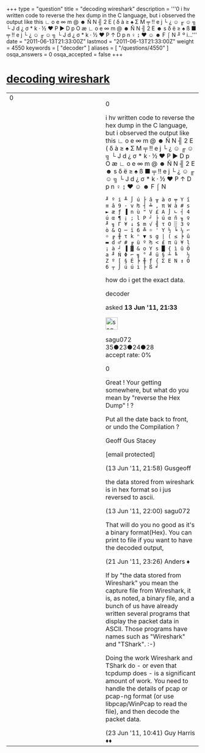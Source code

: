 +++
type = "question"
title = "decoding wireshark"
description = '''0 i hv written code to reverse the hex dump in the C language, but i observed the output like this ∟ o e ∞ m @ ☻ Ñ N ╢ 2 E ( δ à ≥ ♠ Σ M ╤ ‼ e j └ ¿ ☺ ╓ ☺ ╗ └ J d ¿ σ * k · ½ ♥ P ► D p O æ ∟ o e ∞ m @ ☻ Ñ N ╢ 2 E ☻ s δ ë ≥ ♠ ß ■ ╤ ‼ e j └ ¿ ☺ ╓ ☺ ╗ └ J d ¿ σ * k · ½ ♥ P ↑ D p n ♀ ↨ ♥ ☺ ☻ F ⌠ N ╜ º i...'''
date = "2011-06-13T21:33:00Z"
lastmod = "2011-06-13T21:33:00Z"
weight = 4550
keywords = [ "decoder" ]
aliases = [ "/questions/4550" ]
osqa_answers = 0
osqa_accepted = false
+++

<div class="headNormal">

# [decoding wireshark](/questions/4550/decoding-wireshark)

</div>

<div id="main-body">

<div id="askform">

<table id="question-table" style="width:100%;"><colgroup><col style="width: 50%" /><col style="width: 50%" /></colgroup><tbody><tr class="odd"><td style="width: 30px; vertical-align: top"><div class="vote-buttons"><div id="post-4550-score" class="post-score" title="current number of votes">0</div><div id="favorite-count" class="favorite-count"></div></div></td><td><div id="item-right"><div class="question-body"><p>0</p><p>i hv written code to reverse the hex dump in the C language, but i observed the output like this ∟ o e ∞ m @ ☻ Ñ N ╢ 2 E ( δ à ≥ ♠ Σ M ╤ ‼ e j └ ¿ ☺ ╓ ☺ ╗ └ J d ¿ σ * k · ½ ♥ P ► D p O æ ∟ o e ∞ m @ ☻ Ñ N ╢ 2 E ☻ s δ ë ≥ ♠ ß ■ ╤ ‼ e j └ ¿ ☺ ╓ ☺ ╗ └ J d ¿ σ * k · ½ ♥ P ↑ D p n ♀ ↨ ♥ ☺ ☻ F ⌠ N</p><pre><code>╜ º i ╨ ⌡ ú ├ â ╥ à σ ╤ Y î ≡ â 9 - v ₧ ┤ ╧ , π W à # s ► æ ƒ ▐ n ù &quot; V £ A ⌡ ∟ ┤ 4 ú α ¶ ¡ ; l P ┘ ├ ú α ñ ╖ ♀ ╜ ╗ Γ ¥ ↓ $ m √ ╢ τ O ░ 3 ♀ ò &amp; Q ─ ï 6 ╩ ☼ &#39; Y ½ ╘ ¼ ⌐ ☼ ╔ ╫ τ k ⁿ ▼ s g | ( ≤ ╞ û ▬ d ♂ # ╔ ü º ₧ &lt; £ π ü ¥ l ¡ à ┘ ▐ ▓ &amp; o Y s █ { ì û Ö a ╜ Ñ Φ ⌐ ╗ ° ╝ ü § ┴ ╚   ½ Z º [ § É ╞ ╫ ƒ { Σ E N ↕ Ö 6 ┬ ⌡ ú ú i ├ ß ╛</code></pre><p>how do i get the exact data.</p></div><div id="question-tags" class="tags-container tags">decoder</div><div id="question-controls" class="post-controls"></div><div class="post-update-info-container"><div class="post-update-info post-update-info-user"><p>asked <strong>13 Jun '11, 21:33</strong></p><img src="https://secure.gravatar.com/avatar/257c9f9e498193d7ddde57090efe094a?s=32&amp;d=identicon&amp;r=g" class="gravatar" width="32" height="32" alt="sagu072&#39;s gravatar image" /><p>sagu072<br />
<span class="score" title="35 reputation points">35</span><span title="23 badges"><span class="badge1">●</span><span class="badgecount">23</span></span><span title="24 badges"><span class="silver">●</span><span class="badgecount">24</span></span><span title="28 badges"><span class="bronze">●</span><span class="badgecount">28</span></span><br />
<span class="accept_rate" title="Rate of the user&#39;s accepted answers">accept rate:</span> <span title="sagu072 has no accepted answers">0%</span></p></div></div><div id="comments-container-4550" class="comments-container"><span id="4552"></span><div id="comment-4552" class="comment"><div id="post-4552-score" class="comment-score"></div><div class="comment-text"><p>0</p><p>Great ! Your getting somewhere, but what do you mean by "reverse the Hex Dump" ! ?</p><p>Put all the date back to front, or undo the Compilation ?</p><p>Geoff Gus Stacey</p><p>[email protected]</p></div><div id="comment-4552-info" class="comment-info"><span class="comment-age">(13 Jun '11, 21:58)</span> Gusgeoff</div></div><span id="4553"></span><div id="comment-4553" class="comment"><div id="post-4553-score" class="comment-score"></div><div class="comment-text"><p>the data stored from wireshark is in hex format so i jus reversed to ascii.</p></div><div id="comment-4553-info" class="comment-info"><span class="comment-age">(13 Jun '11, 22:00)</span> sagu072</div></div><span id="4660"></span><div id="comment-4660" class="comment"><div id="post-4660-score" class="comment-score"></div><div class="comment-text"><p>That will do you no good as it's a binary format(Hex). You can print to file if you want to have the decoded output,</p></div><div id="comment-4660-info" class="comment-info"><span class="comment-age">(21 Jun '11, 23:26)</span> Anders ♦</div></div><span id="4703"></span><div id="comment-4703" class="comment"><div id="post-4703-score" class="comment-score"></div><div class="comment-text"><p>If by "the data stored from Wireshark" you mean the capture file from Wireshark, it is, as noted, a binary file, and a bunch of us have already written several programs that display the packet data in ASCII. Those programs have names such as "Wireshark" and "TShark". :-)</p><p>Doing the work Wireshark and TShark do - or even that tcpdump does - is a significant amount of work. You need to handle the details of pcap or pcap-ng format (or use libpcap/WinPcap to read the file), and then decode the packet data.</p></div><div id="comment-4703-info" class="comment-info"><span class="comment-age">(23 Jun '11, 10:41)</span> Guy Harris ♦♦</div></div></div><div id="comment-tools-4550" class="comment-tools"></div><div class="clear"></div><div id="comment-4550-form-container" class="comment-form-container"></div><div class="clear"></div></div></td></tr></tbody></table>

</div>

</div>

